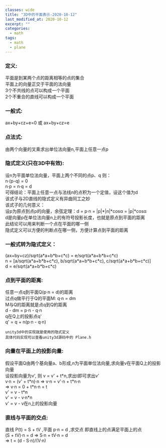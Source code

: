 ```yaml
---
classes: wide
title: "3D中的平面表示-2020-10-12"
last_modified_at: 2020-10-12
excerpt: ""
categories:
  - math
tags:
  - math
  - plane
---
```


### 定义:
平面是到某两个点的距离相等的点的集合  
平面上的向量正交于平面的法向量  
3个不共线的点可以构成一个平面  
2个不重合的直线可以构成一个平面  

### 一般式:
ax+by+cz+e=0 或 ax+by+cz=e 

### 点法式:
由两个向量的叉乘求出单位法向量n,平面上任意一点p

### 隐式定义(只在3D中有效):
设n为平面单位法向量，平面上两个不同的点p、q 则：  
n·(p-q) = 0  
n·p = n·q = d  
可得结论：平面上任意一点与法线n的点积为一个定值，设这个值为d  
该式子与2D直线的隐式定义有异曲同工之妙  
该式子的几何意义：  
设p为原点到点p的向量，余弦定理：d = p·n = |p|\*|n|\*cosα = |p|\*cosα  
d是向量p在单位法向量n上的有符号投影长度，也就是原点到平面的距离  
此结论可以用来判断一个点在平面的哪一侧  
隐式定义可以方便的判断点在哪一侧，方便计算点到平面的距离

### 一般式转为隐式定义：
(ax+by+cz)/sqrt(a\*a+b\*b+c\*c) = e/sqrt(a\*a+b\*b+c\*c)  
n = [a/sqrt(a\*a+b\*b+c\*c), b/sqrt(a\*a+b\*b+c\*c), c/sqrt(a\*a+b\*b+c\*c)]  
d = e/sqrt(a\*a+b\*b+c\*c)

### 点到平面的距离:
任意一点q到平面Q(p·n = d)的距离  
过点q做平行于Q的平面M: q·n = dm  
M与Q的距离就是点q到Q的距离  
d - dm = p·n - q·n  
q在Q上的投影点q'  
q' = q + n(p·n - q·n)  

```
unity3d中的实现就是使用的隐式定义
具体代码实现可以查看unity3d源码中的 Plane.h
```

### 向量在平面上的投影向量:
假设平面Q由两个基向量a、b形成,n为平面单位法向量,求向量v在平面Q上的投影向量  
设投影向量为v', 则 v = v' + t\*n,求出t即可求出v'  
v·n = (v' + t\*n)·n  =>  v·n = v'·n + t\*n·n  
=>  v·n = 0 + t\*n·n = t  
v' = v - t\*n  
v' = v - v·n\*n  
v' = v - v在n上的投影向量

### 直线与平面的交点:
直线 P(t) = S + tV  ,平面 p·n = d  ,求交点 即直线上的点满足平面上的点  
(S + tV)·n = d  =>  S·n + tV·n = d  
=>  t = (d - S·n)/(V·n)  
